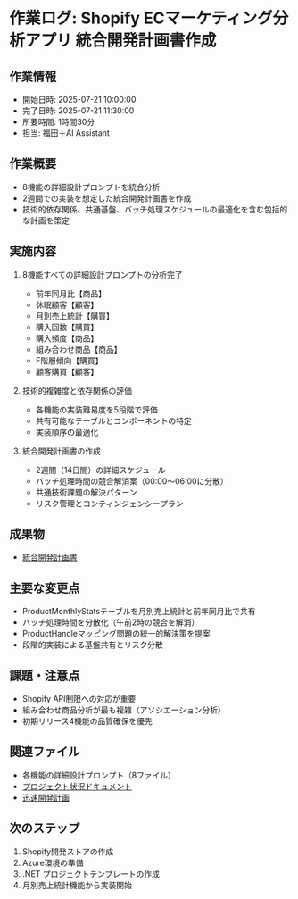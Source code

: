 # 作業ログ: Shopify ECマーケティング分析アプリ 統合開発計画書作成

## 作業情報
- 開始日時: 2025-07-21 10:00:00
- 完了日時: 2025-07-21 11:30:00
- 所要時間: 1時間30分
- 担当: 福田＋AI Assistant

## 作業概要
- 8機能の詳細設計プロンプトを統合分析
- 2週間での実装を想定した統合開発計画書を作成
- 技術的依存関係、共通基盤、バッチ処理スケジュールの最適化を含む包括的な計画を策定

## 実施内容
1. 8機能すべての詳細設計プロンプトの分析完了
   - 前年同月比【商品】
   - 休眠顧客【顧客】
   - 月別売上統計【購買】
   - 購入回数【購買】
   - 購入頻度【商品】
   - 組み合わせ商品【商品】
   - F階層傾向【購買】
   - 顧客購買【顧客】

2. 技術的複雑度と依存関係の評価
   - 各機能の実装難易度を5段階で評価
   - 共有可能なテーブルとコンポーネントの特定
   - 実装順序の最適化

3. 統合開発計画書の作成
   - 2週間（14日間）の詳細スケジュール
   - バッチ処理時間の競合解消案（00:00〜06:00に分散）
   - 共通技術課題の解決パターン
   - リスク管理とコンティンジェンシープラン

## 成果物
- [統合開発計画書](./docs/01-project-management/01-planning/integrated-development-plan.md)

## 主要な変更点
- ProductMonthlyStatsテーブルを月別売上統計と前年同月比で共有
- バッチ処理時間を分散化（午前2時の競合を解消）
- ProductHandleマッピング問題の統一的解決策を提案
- 段階的実装による基盤共有とリスク分散

## 課題・注意点
- Shopify API制限への対応が重要
- 組み合わせ商品分析が最も複雑（アソシエーション分析）
- 初期リリース4機能の品質確保を優先

## 関連ファイル
- 各機能の詳細設計プロンプト（8ファイル）
- [プロジェクト状況ドキュメント](./docs/01-project-management/01-planning/project-status.md)
- [迅速開発計画](./docs/01-project-management/01-planning/rapid-development-plan.md)

## 次のステップ
1. Shopify開発ストアの作成
2. Azure環境の準備
3. .NET プロジェクトテンプレートの作成
4. 月別売上統計機能から実装開始 